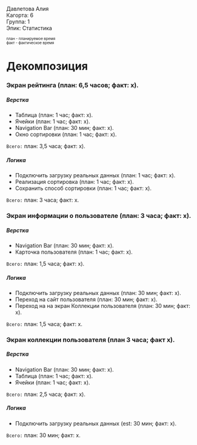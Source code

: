 Давлетова Алия
<br /> Кагорта: 6
<br /> Группа: 1
<br /> Эпик: Статистика

<sub><sup>план - планируемое время</sup></sub>  
<sub><sup>факт - фактическое время</sup></sub>

# Декомпозиция

### Экран рейтинга (план: 6,5 часов; факт: x).

##### Верстка 
- Таблица (план: 1 час; факт: x).
- Ячейки (план: 1 час; факт: x).
- Navigation Bar (план: 30 мин; факт: x).
- Окно сортировки (план: 1 час; факт: x).

`Всего:` план: 3,5 часа; факт: x).

##### Логика
- Подключить загрузку реальных данных (план: 1 час; факт: x).
- Реализация сортировка (план: 1 час; факт: x).
- Сохранить способ сортировки (план: 1 час; факт: x).

`Всего:` план: 3 часа; факт: x.

### Экран информации о пользователе (план: 3 часа; факт: x).

##### Верстка
- Navigation Bar (план: 30 мин; факт: x).
- Карточка пользователя  (план: 1 час; факт: x). 

`Всего:` план: 1,5 часа; факт: x).

##### Логика
- Подключить загрузку реальных данных (план: 30 мин; факт: x).
- Переход на сайт пользователя (план: 30 мин; факт: x).
- Переход на на экран Коллекции пользователя (план: 30 мин; факт: x).

`Всего:` план: 1,5 часа; факт: x.

### Экран коллекции пользователя (план 3 часа; факт x).

##### Верстка
- Navigation Bar (план: 30 мин; факт: x).
- Таблица (план: 1 час; факт: x).
- Ячейки (план: 1 час; факт: x).

`Всего:` план: 2,5 часа; факт: x).

##### Логика
- Подключить загрузку реальных данных (est: 30 мин; факт: x).

`Всего:` план: 30 мин; факт: x.
